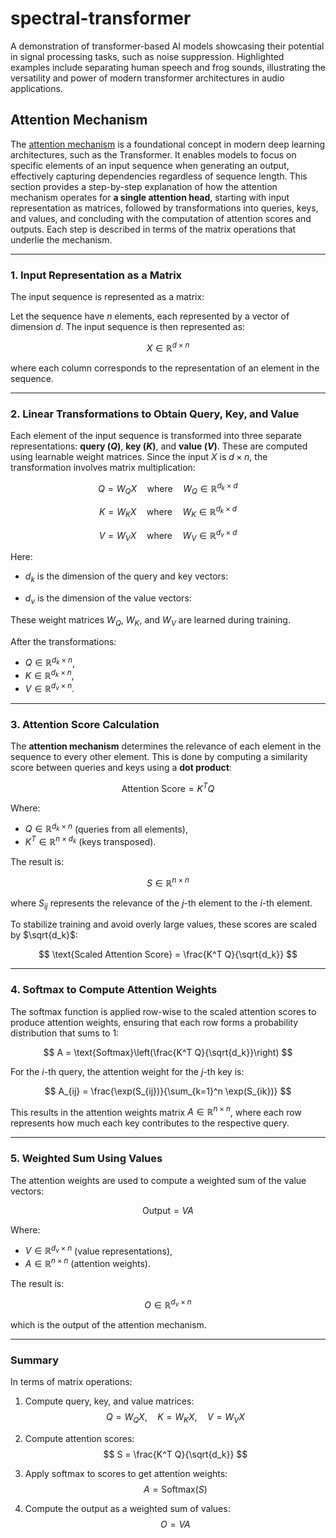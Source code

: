 # spectral-transformer
A demonstration of transformer-based AI models showcasing their potential in signal processing tasks, such as noise suppression. Highlighted examples include separating human speech and frog sounds, illustrating the versatility and power of modern transformer architectures in audio applications.

## Attention Mechanism

The [attention mechanism](https://arxiv.org/html/1706.03762v7) is a foundational concept in modern deep learning architectures, such as the Transformer. It enables models to focus on specific elements of an input sequence when generating an output, effectively capturing dependencies regardless of sequence length. This section provides a step-by-step explanation of how the attention mechanism operates for **a single attention head**, starting with input representation as matrices, followed by transformations into queries, keys, and values, and concluding with the computation of attention scores and outputs. Each step is described in terms of the matrix operations that underlie the mechanism.

---

### 1. **Input Representation as a Matrix**

The input sequence is represented as a matrix:

Let the sequence have $n$ elements, each represented by a vector of dimension $d$. The input sequence is then represented as:

$$
X \in \mathbb{R}^{d \times n}
$$

where each column corresponds to the representation of an element in the sequence.

---

### 2. **Linear Transformations to Obtain Query, Key, and Value**

Each element of the input sequence is transformed into three separate representations: **query ($Q$)**, **key ($K$)**, and **value ($V$)**. These are computed using learnable weight matrices. Since the input $X$ is $d \times n$, the transformation involves matrix multiplication:

$$
Q = W_Q X \quad \text{where} \quad W_Q \in \mathbb{R}^{d_k \times d}
$$

$$
K = W_K X \quad \text{where} \quad W_K \in \mathbb{R}^{d_k \times d}
$$

$$
V = W_V X \quad \text{where} \quad W_V \in \mathbb{R}^{d_v \times d}
$$

Here:
- $d_k$ is the dimension of the query and key vectors:  

- $d_v$ is the dimension of the value vectors:  

These weight matrices $W_Q$, $W_K$, and $W_V$ are learned during training.

After the transformations:
- $Q \in \mathbb{R}^{d_k \times n}$,
- $K \in \mathbb{R}^{d_k \times n}$,
- $V \in \mathbb{R}^{d_v \times n}$.

---

### 3. **Attention Score Calculation**

The **attention mechanism** determines the relevance of each element in the sequence to every other element. This is done by computing a similarity score between queries and keys using a **dot product**:

$$
\text{Attention Score} = K^T Q
$$

Where:
- $Q \in \mathbb{R}^{d_k \times n}$ (queries from all elements),
- $K^T \in \mathbb{R}^{n \times d_k}$ (keys transposed).

The result is:

$$
S \in \mathbb{R}^{n \times n}
$$

where $S_{ij}$ represents the relevance of the $j$-th element to the $i$-th element.

To stabilize training and avoid overly large values, these scores are scaled by $\sqrt{d_k}$:

$$
\text{Scaled Attention Score} = \frac{K^T Q}{\sqrt{d_k}}
$$

---

### 4. **Softmax to Compute Attention Weights**

The softmax function is applied row-wise to the scaled attention scores to produce attention weights, ensuring that each row forms a probability distribution that sums to 1:

$$
A = \text{Softmax}\left(\frac{K^T Q}{\sqrt{d_k}}\right)
$$

For the $i$-th query, the attention weight for the $j$-th key is:

$$
A_{ij} = \frac{\exp(S_{ij})}{\sum_{k=1}^n \exp(S_{ik})}
$$

This results in the attention weights matrix $A \in \mathbb{R}^{n \times n}$, where each row represents how much each key contributes to the respective query.

---

### 5. **Weighted Sum Using Values**

The attention weights are used to compute a weighted sum of the value vectors:

$$
\text{Output} = V A
$$

Where:
- $V \in \mathbb{R}^{d_v \times n}$ (value representations),
- $A \in \mathbb{R}^{n \times n}$ (attention weights).

The result is:

$$
O \in \mathbb{R}^{d_v \times n}
$$

which is the output of the attention mechanism.

---

### Summary

In terms of matrix operations:

1. Compute query, key, and value matrices:
   $$
   Q = W_Q X, \quad K = W_K X, \quad V = W_V X
   $$

2. Compute attention scores:
   $$
   S = \frac{K^T Q}{\sqrt{d_k}}
   $$

3. Apply softmax to scores to get attention weights:
   $$
   A = \text{Softmax}(S)
   $$

4. Compute the output as a weighted sum of values:
   $$
   O = V A
   $$


